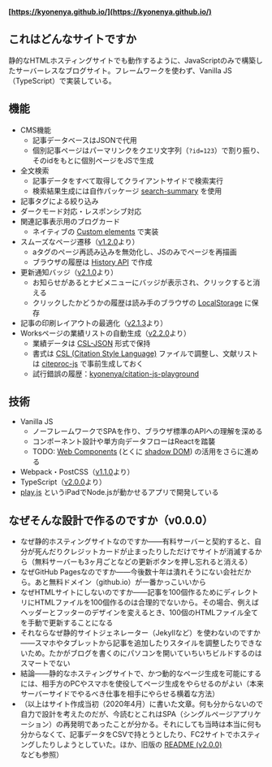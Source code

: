 **[https://kyonenya.github.io/](https://kyonenya.github.io/)**

## これはどんなサイトですか

静的なHTMLホスティングサイトでも動作するように、JavaScriptのみで構築したサーバーレスなブログサイト。フレームワークを使わず、Vanilla JS（TypeScript）で実装している。

## 機能

- CMS機能
  - 記事データベースはJSONで代用
  - 個別記事ページはパーマリンクをクエリ文字列（`?id=123`）で割り振り、そのidをもとに個別ページをJSで生成
- 全文検索
  - 記事データをすべて取得してクライアントサイドで検索実行
  - 検索結果生成には自作パッケージ [search-summary](https://www.npmjs.com/package/search-summary) を使用
- 記事タグによる絞り込み
- ダークモード対応・レスポンシブ対応
- 関連記事表示用のブログカード
  - ネイティブの [Custom elements](https://developer.mozilla.org/ja/docs/Web/Web_Components/Using_custom_elements) で実装
- スムーズなページ遷移（[v1.2.0](https://github.com/kyonenya/kyonenya.github.io/releases/tag/v1.2.0)より）
  - aタグのページ再読み込みを無効化し、JSのみでページを再描画
  - ブラウザの履歴は [History API](https://developer.mozilla.org/ja/docs/Web/API/History_API) で作成
- 更新通知バッジ（[v2.1.0](https://github.com/kyonenya/kyonenya.github.io/releases/tag/v2.1.0)より）
  - お知らせがあるとナビメニューにバッジが表示され、クリックすると消える
  - クリックしたかどうかの履歴は読み手のブラウザの [LocalStorage](https://developer.mozilla.org/ja/docs/Web/API/Window/localStorage) に保存
- 記事の印刷レイアウトの最適化（[v2.1.3](https://github.com/kyonenya/kyonenya.github.io/releases/tag/v2.1.3)より）
- Worksページの業績リストの自動生成（[v2.2.0](https://github.com/kyonenya/kyonenya.github.io/releases/tag/v2.2.0)より）
  - 業績データは [CSL-JSON](https://docs.citationstyles.org/en/stable/specification.html#appendix-iv-variables) 形式で保持
  - 書式は [CSL (Citation Style Language)](https://docs.citationstyles.org/en/stable/specification.html#appendix-iv-variables) ファイルで調整し、文献リストは [citeproc-js](https://github.com/Juris-M/citeproc-js) で事前生成しておく
  - 試行錯誤の履歴：[kyonenya/citation-js-playground](https://github.com/kyonenya/citation-js-playground)

## 技術

- Vanilla JS
  - ノーフレームワークでSPAを作り、ブラウザ標準のAPIへの理解を深める
  - コンポーネント設計や単方向データフローはReactを踏襲
  - TODO: [Web Components](https://developer.mozilla.org/ja/docs/Web/Web_Components) (とくに [shadow DOM](https://developer.mozilla.org/ja/docs/Web/Web_Components/Using_shadow_DOM)) の活用をさらに進める
- Webpack・PostCSS（[v1.1.0](https://github.com/kyonenya/kyonenya.github.io/releases/tag/v1.1.0)より）
- TypeScript（[v2.0.0](https://github.com/kyonenya/kyonenya.github.io/releases/tag/v2.0.0)より）
- [play.js](https://playdotjs.com) というiPadでNode.jsが動かせるアプリで開発している

## なぜそんな設計で作るのですか（v0.0.0）

- なぜ静的ホスティングサイトなのですか——有料サーバーと契約すると、自分が死んだりクレジットカードが止まったりしただけでサイトが消滅するから（無料サーバーも3ヶ月ごとなどの更新ボタンを押し忘れると消える）
- なぜGitHub Pagesなのですか——今後数十年は潰れそうにない会社だから。あと無料ドメイン（github.io）が一番かっこいいから
- なぜHTMLサイトにしないのですか——記事を100個作るためにディレクトリにHTMLファイルを100個作るのは合理的でないから。その場合、例えばヘッダーとフッターのデザインを変えるとき、100個のHTMLファイル全てを手動で更新することになる
- それならなぜ静的サイトジェネレーター（Jekyllなど）を使わないのですか——スマホやタブレットから記事を追加したりスタイルを調整したりできないため。たかがブログを書くのにパソコンを開いていちいちビルドするのはスマートでない
- 結論——静的なホスティングサイトで、かつ動的なページ生成を可能にするには、相手方のPCやスマホを使役してページ生成をやらせるのがよい（本来サーバーサイドでやるべき仕事を相手にやらせる横着な方法）
- （以上はサイト作成当初（2020年4月）に書いた文章。何も分からないので自力で設計を考えたのだが、今読むとこれはSPA（シングルページアプリケーション）の再発明であったことが分かる。それにしても当時は本当に何も分からなくて、記事データをCSVで持とうとしたり、FC2サイトでホスティングしたりしようとしていた。ほか、旧版の [README (v2.0.0)](https://github.com/kyonenya/kyonenya.github.io/blob/v2.0.0/README.md) なども参照）
